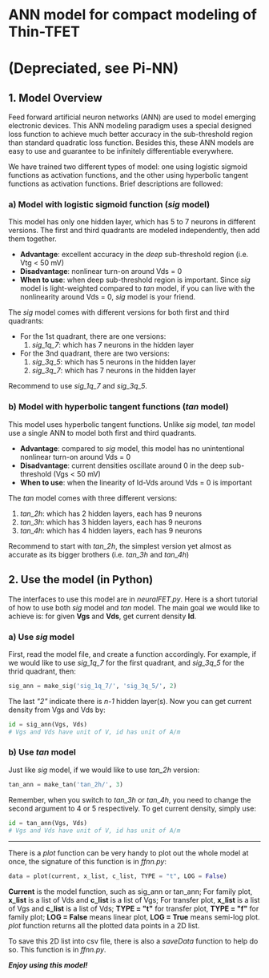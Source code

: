 # ANN model for compact modeling of Thin-TFET 
# (Depreciated, see Pi-NN)

## 1. Model Overview

Feed forward artificial neuron networks (ANN) are used to model emerging electronic devices. This ANN modeling paradigm uses a special designed loss function to achieve much better accuracy in the sub-threshold region than standard quadratic loss function. Besides this, these ANN models are easy to use and guarantee to be infinitely differentiable everywhere.

We have trained two different types of model: one using logistic sigmoid functions as activation functions, and the other using hyperbolic tangent functions as activation functions. Brief descriptions are followed:

### a) Model with logistic sigmoid function (*sig* model)

This model has only one hidden layer, which has 5 to 7 neurons in different versions. The first and third quadrants are modeled independently, then add them together.

- **Advantage**: excellent accuracy in the *deep* sub-threshold region (i.e. Vtg < 50 mV)
- **Disadvantage**: nonlinear turn-on around Vds = 0
- **When to use**: when deep sub-threshold region is important. Since *sig* model is light-weighted compared to *tan* model, if you can live with the nonlinearity around Vds = 0, *sig* model is your friend.

The *sig* model comes with different versions for both first and third quadrants:

- For the 1st quadrant, there are one versions:
	1. *sig_1q_7*: which has 7 neurons in the hidden layer
- For the 3nd quadrant, there are two versions:
	1. *sig_3q_5*: which has 5 neurons in the hidden layer
	2. *sig_3q_7*: which has 7 neurons in the hidden layer

Recommend to use *sig_1q_7* and *sig_3q_5*.

### b) Model with hyperbolic tangent functions (*tan* model)

This model uses hyperbolic tangent functions. Unlike *sig* model, *tan* model use a single ANN to model both first and third quadrants.

- **Advantage**: compared to *sig* model, this model has no unintentional nonlinear turn-on around Vds = 0
- **Disadvantage**: current densities oscillate around 0 in the deep sub-threshold (Vgs < 50 mV)
- **When to use**: when the linearity of Id-Vds around Vds = 0 is important

The *tan* model comes with three different versions:

1. *tan_2h*: which has 2 hidden layers, each has 9 neurons
2. *tan_3h*: which has 3 hidden layers, each has 9 neurons
3. *tan_4h*: which has 4 hidden layers, each has 9 neurons

Recommend to start with *tan_2h*, the simplest version yet almost as accurate as its bigger brothers (i.e. *tan_3h* and *tan_4h*)

## 2. Use the model (in Python)

The interfaces to use this model are in *neuralFET.py*. Here is a short tutorial of how to use both *sig* model and *tan* model. The main goal we would like to achieve is: for given **Vgs** and **Vds**, get current density **Id**.

### a) Use *sig* model

First, read the model file, and create a function accordingly. For example, if we would like to use *sig_1q_7* for the first quadrant, and *sig_3q_5* for the thrid quadrant, then:
```python
sig_ann = make_sig('sig_1q_7/', 'sig_3q_5/', 2)	
```
The last *"2"* indicate there is *n-1* hidden layer(s).
Now you can get current density from Vgs and Vds by:
```python
id = sig_ann(Vgs, Vds) 
# Vgs and Vds have unit of V, id has unit of A/m
```

### b) Use *tan* model
Just like *sig* model, if we would like to use *tan_2h* version:
```python
tan_ann = make_tan('tan_2h/', 3)	
```
Remember, when you switch to *tan_3h* or *tan_4h*, you need to change the second argument to 4 or 5 respectively. To get current density, simply use:
```python
id = tan_ann(Vgs, Vds)
# Vgs and Vds have unit of V, id has unit of A/m 	
```
-------
There is a *plot* function can be very handy to plot out the whole model at once, the signature of this function is in *ffnn.py*:
```python
data = plot(current, x_list, c_list, TYPE = "t", LOG = False)
```
**Current** is the model function, such as sig_ann or tan_ann; 
For family plot, **x_list** is a list of Vds and **c_list** is a list of Vgs; 
For transfer plot, **x_list** is a list of Vgs and **c_list** is a list of Vds;
**TYPE = "t"** for transfer plot, **TYPE = "f"** for family plot;
**LOG = False** means linear plot, **LOG = True** means semi-log plot.
*plot* function returns all the plotted data points in a 2D list.

To save this 2D list into csv file, there is also a *saveData* function to help do so. This function is in *ffnn.py*.

**_Enjoy using this model!_** 
